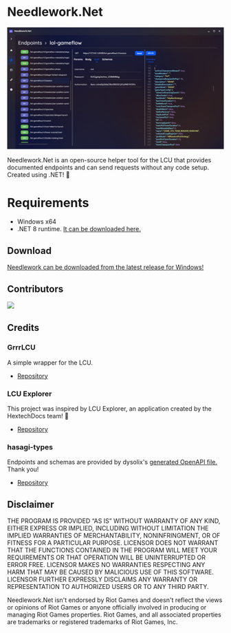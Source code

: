 # Needlework.Net

![App preview](app-preview.png)

Needlework.Net is an open-source helper tool for the LCU that provides documented endpoints and can send requests without any code setup. Created using .NET! 🌠

# Requirements
- Windows x64
- .NET 8 runtime. [It can be downloaded here.](https://dotnet.microsoft.com/en-us/download/dotnet/thank-you/runtime-desktop-8.0.7-windows-x64-installer)

## Download

[Needlework can be downloaded from the latest release for Windows!](https://github.com/BlossomiShymae/Needlework.Net/releases)

## Contributors

<a href="https://github.com/BlossomiShymae/Needlework.Net/graphs/contributors">
  <img src="https://contrib.rocks/image?repo=BlossomiShymae/Needlework.Net" />
</a>

## Credits

### GrrrLCU
A simple wrapper for the LCU.
- [Repository](https://github.com/BlossomiShymae/GrrrLCU)

### LCU Explorer

This project was inspired by LCU Explorer, an application created by the HextechDocs team! 💚
- [Repository](https://github.com/HextechDocs/lcu-explorer)

### hasagi-types

Endpoints and schemas are provided by dysolix's [generated OpenAPI file.](https://raw.githubusercontent.com/dysolix/hasagi-types/main/swagger.json) Thank you!
- [Repository](https://github.com/dysolix/hasagi-types)

## Disclaimer

THE PROGRAM IS PROVIDED “AS IS” WITHOUT WARRANTY OF ANY KIND, EITHER EXPRESS OR IMPLIED, INCLUDING WITHOUT LIMITATION THE IMPLIED WARRANTIES OF MERCHANTABILITY, NONINFRINGMENT, OR OF FITNESS FOR A PARTICULAR PURPOSE. LICENSOR DOES NOT WARRANT THAT THE FUNCTIONS CONTAINED IN THE PROGRAM WILL MEET YOUR REQUIREMENTS OR THAT OPERATION WILL BE UNINTERRUPTED OR ERROR FREE. LICENSOR MAKES NO WARRANTIES RESPECTING ANY HARM THAT MAY BE CAUSED BY MALICIOUS USE OF THIS SOFTWARE. LICENSOR FURTHER EXPRESSLY DISCLAIMS ANY WARRANTY OR REPRESENTATION TO AUTHORIZED USERS OR TO ANY THIRD PARTY.


Needlework.Net isn't endorsed by Riot Games and doesn't
reflect the views or opinions of Riot Games or anyone officially
involved in producing or managing Riot Games properties. Riot Games,
and all associated properties are trademarks or registered
trademarks of Riot Games, Inc.

